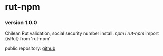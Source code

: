# rut-npm

### version 1.0.0

Chilean Rut validation, social security number install: _npm i rut-npm_ import {isRut}
from 'rut-npm'

public repository: [github](https://github.com/ccnmagnoo/rut-npm)
